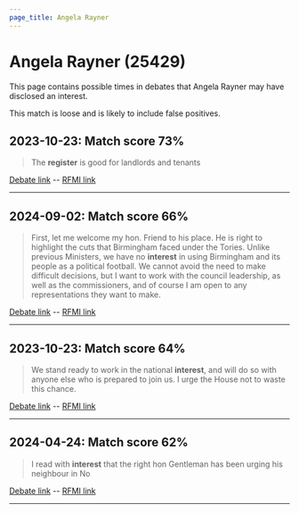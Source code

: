 ```yaml
---
page_title: Angela Rayner
---
```


# Angela Rayner  (25429)

This page contains possible times in debates that Angela Rayner may have disclosed an interest.

This match is loose and is likely to include false positives. 



## 2023-10-23: Match score 73%

>The **register** is good for landlords and tenants

[Debate link](https://www.theyworkforyou.com/debates/?id=2023-10-23c.641.2)  --  [RFMI link](https://www.theyworkforyou.com/mp/25429/register)


---



## 2024-09-02: Match score 66%

>First, let me welcome my hon. Friend to his place. He is right to highlight the cuts that Birmingham faced under the Tories. Unlike previous Ministers, we have no **interest** in using Birmingham and its people as a political football. We cannot avoid the need to make difficult decisions, but I want to work with the council leadership, as well as the commissioners, and of course I am open to any representations they want to make.

[Debate link](https://www.theyworkforyou.com/debates/?id=2024-09-02a.1.8)  --  [RFMI link](https://www.theyworkforyou.com/mp/25429/register)


---



## 2023-10-23: Match score 64%

>We stand ready to work in the national **interest**, and will do so with anyone else who is prepared to join us. I urge the House not to waste this chance.

[Debate link](https://www.theyworkforyou.com/debates/?id=2023-10-23c.646.1)  --  [RFMI link](https://www.theyworkforyou.com/mp/25429/register)


---



## 2024-04-24: Match score 62%

>I read with **interest** that the right hon Gentleman has been urging his neighbour in No

[Debate link](https://www.theyworkforyou.com/debates/?id=2024-04-24b.930.1)  --  [RFMI link](https://www.theyworkforyou.com/mp/25429/register)


---

